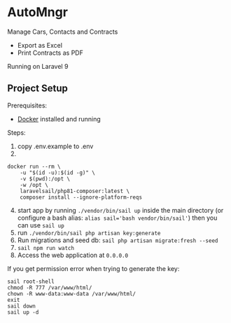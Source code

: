 # AutoMngr

Manage Cars, Contacts and Contracts

- Export as Excel
- Print Contracts as PDF

Running on Laravel 9

## Project Setup

Prerequisites: 
- [Docker](https://docker.com) installed and running

Steps:
1. copy .env.example to .env
2.
```
docker run --rm \
    -u "$(id -u):$(id -g)" \
    -v $(pwd):/opt \
    -w /opt \
    laravelsail/php81-composer:latest \
    composer install --ignore-platform-reqs
```
4. start app by running `./vendor/bin/sail up` inside the main directory (or configure a bash alias: `alias sail='bash vendor/bin/sail'`) then you can use `sail up`
5. run `./vendor/bin/sail php artisan key:generate`
6. Run migrations and seed db: `sail php artisan migrate:fresh --seed`
7. `sail npm run watch`
8. Access the web application at `0.0.0.0`

If you get permission error when trying to generate the key:
```
sail root-shell
chmod -R 777 /var/www/html/
chown -R www-data:www-data /var/www/html/
exit
sail down
sail up -d
```
